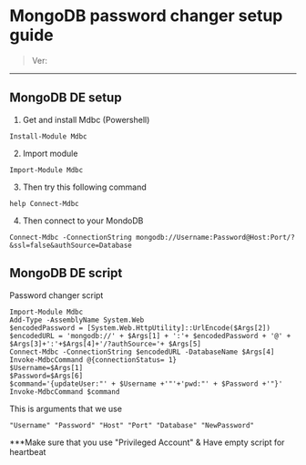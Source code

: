 # MongoDB password changer setup guide
> Ver: 

***
## MongoDB DE setup

1) Get and install Mdbc (Powershell)

```
Install-Module Mdbc
```

2) Import module
```
Import-Module Mdbc
```

3) Then try this following command
```
help Connect-Mdbc
```

4) Then connect to your MondoDB
```
Connect-Mdbc -ConnectionString mongodb://Username:Password@Host:Port/?&ssl=false&authSource=Database
```

## MongoDB DE script
Password changer script
```
Import-Module Mdbc
Add-Type -AssemblyName System.Web
$encodedPassword = [System.Web.HttpUtility]::UrlEncode($Args[2])
$encodedURL = 'mongodb://' + $Args[1] + ':'+ $encodedPassword + '@' + $Args[3]+':'+$Args[4]+'/?authSource='+ $Args[5]
Connect-Mdbc -ConnectionString $encodedURL -DatabaseName $Args[4]
Invoke-MdbcCommand @{connectionStatus= 1}
$Username=$Args[1]
$Password=$Args[6]
$command='{updateUser:"' + $Username +'"'+'pwd:"' + $Password +'"}'
Invoke-MdbcCommand $command
```
This is arguments that we use
```
"Username" "Password" "Host" "Port" "Database" "NewPassword"
```
***Make sure that you use "Privileged Account" & Have empty script for heartbeat
